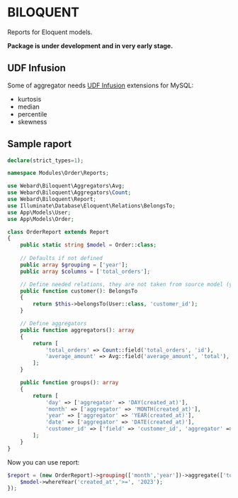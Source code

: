 # BILOQUENT

Reports for Eloquent models.

**Package is under development and in very early stage.**


## UDF Infusion

Some of aggregator needs [UDF Infusion](https://github.com/infusion/udf_infusion) extensions for MySQL:

- kurtosis
- median
- percentile
- skewness

## Sample raport

```php
declare(strict_types=1);

namespace Modules\Order\Reports;

use Webard\Biloquent\Aggregators\Avg;
use Webard\Biloquent\Aggregators\Count;
use Webard\Biloquent\Report;
use Illuminate\Database\Eloquent\Relations\BelongsTo;
use App\Models\User;
use App\Models\Order;

class OrderReport extends Report
{
    public static string $model = Order::class;
   
    // Defaults if not defined
    public array $grouping = ['year'];
    public array $columns = ['total_orders'];

    // Define needed relations, they are not taken from source model (yet)
    public function customer(): BelongsTo
    {
        return $this->belongsTo(User::class, 'customer_id');
    }

    // Define aggregators
    public function aggregators(): array
    {
        return [
            'total_orders' => Count::field('total_orders', 'id'),
            'average_amount' => Avg::field('average_amount', 'total'),
        ];
    }

    public function groups(): array
    {
        return [
            'day' => ['aggregator' => 'DAY(created_at)'],
            'month' => ['aggregator' => 'MONTH(created_at)'],
            'year' => ['aggregator' => 'YEAR(created_at)'],
            'date' => ['aggregator' => 'DATE(created_at)'],
            'customer_id' => ['field' => 'customer_id', 'aggregator' => 'customer_id'],
        ];
    }
}
```

Now you can use report:

```php
$report = (new OrderReport)->grouping(['month','year'])->aggregate(['total_orders', 'average_amount'])->filter(function($model) {
    $model->whereYear('created_at','>=', '2023');
});
```
